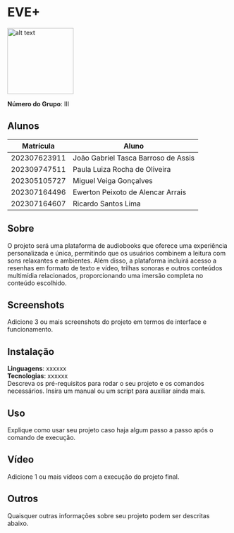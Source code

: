 # EVE+ 

 <img src="https://static.wikia.nocookie.net/rijon/images/6/6a/133.gif/revision/latest/thumbnail/width/360/height/360?cb=20231209120806" alt="alt text" width="150px" height="150px">

**Número do Grupo**: III<br>


## Alunos
|Matrícula | Aluno |
| -- | -- |
| 202307623911  |  João Gabriel Tasca Barroso de Assis |
| 202309747511  |  Paula Luiza Rocha de Oliveira |
| 202305105727  |  Miguel Veiga Gonçalves |
| 202307164496  |  Ewerton Peixoto de Alencar Arrais |
| 202307164607  |  Ricardo Santos Lima |


## Sobre 
O projeto será uma plataforma de audiobooks que oferece uma experiência personalizada e única, permitindo que os usuários combinem a leitura com sons relaxantes e ambientes. Além disso, a plataforma incluirá acesso a resenhas em formato de texto e vídeo, trilhas sonoras e outros conteúdos multimídia relacionados, proporcionando uma imersão completa no conteúdo escolhido.

## Screenshots
Adicione 3 ou mais screenshots do projeto em termos de interface e funcionamento.

## Instalação 
**Linguagens**: xxxxxx<br>
**Tecnologias**: xxxxxx<br>
Descreva os pré-requisitos para rodar o seu projeto e os comandos necessários.
Insira um manual ou um script para auxiliar ainda mais.

## Uso 
Explique como usar seu projeto caso haja algum passo a passo após o comando de execução.

## Vídeo
Adicione 1 ou mais vídeos com a execução do projeto final.

## Outros 
Quaisquer outras informações sobre seu projeto podem ser descritas abaixo.

